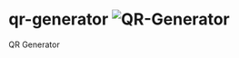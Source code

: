 # qr-generator ![QR-Generator](https://github.com/Accoustium/qr-generator/workflows/Python%20application/badge.svg?branch=master)
QR Generator
